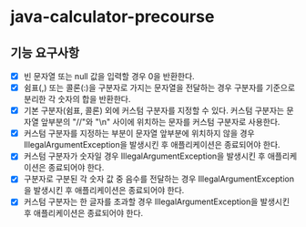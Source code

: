 # java-calculator-precourse

## 기능 요구사항

- [x] 빈 문자열 또는 null 값을 입력할 경우 0을 반환한다.
- [x] 쉼표(,) 또는 콜론(:)을 구분자로 가지는 문자열을 전달하는 경우 구분자를 기준으로 분리한 각 숫자의 합을 반환한다.
- [x] 기본 구분자(쉼표, 콜론) 외에 커스텀 구분자를 지정할 수 있다. 커스텀 구분자는 문자열 앞부분의 "//"와 "\n" 사이에 위치하는 문자를 커스텀 구분자로 사용한다.
- [x] 커스텀 구분자를 지정하는 부분이 문자열 앞부분에 위치하지 않을 경우 IllegalArgumentException을 발생시킨 후 애플리케이션은 종료되어야 한다.
- [x] 커스텀 구분자가 숫자일 경우 IllegalArgumentException을 발생시킨 후 애플리케이션은 종료되어야 한다.
- [x] 구분자로 구분된 각 숫자 값 중 음수를 전달하는 경우 IllegalArgumentException을 발생시킨 후 애플리케이션은 종료되어야 한다.
- [x] 커스텀 구분자는 한 글자를 초과할 경우 IllegalArgumentException을 발생시킨 후 애플리케이션은 종료되어야 한다.